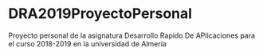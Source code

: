 # DRA2019ProyectoPersonal

Proyecto personal de la asignatura Desarrollo Rapido De APlicaciones para el curso 2018-2019 en la universidad de Almería

